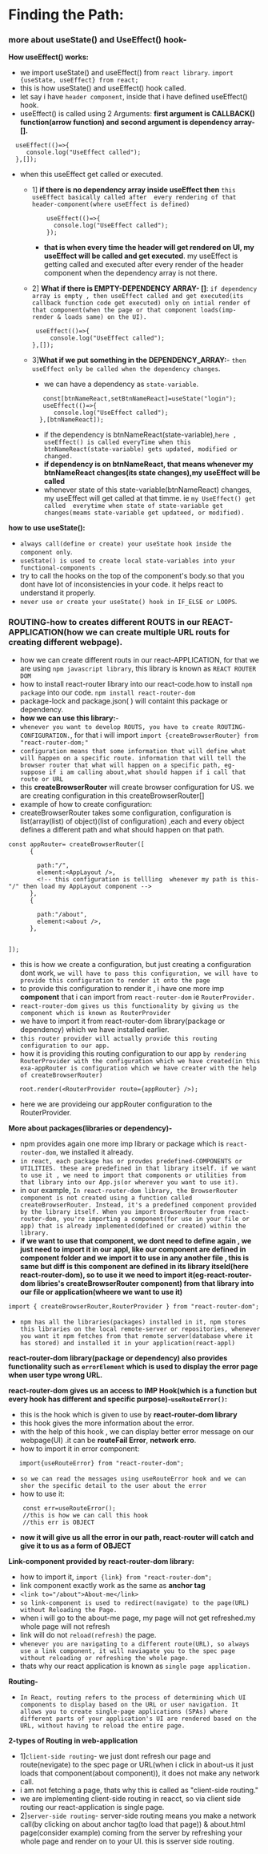 # Finding the Path:

### more about useState() and UseEffect() hook-

**How useEffect() works:**
- we import useState() and useEffect() from `react library`.
`import {useState, useEffect} from react;`
- this is how useState() and useEffect() hook called.
- let say i have `header component`, inside that i have defined useEffect() hook.
- useEffect() is called using 2 Arguments: **first argument is CALLBACK() function(arrow function) and second argument is dependency array- [].**
```
  useEffect(()=>{
     console.log("UseEffect called");
  },[]);
```
- when  this useEffect get called or executed.
  - 1] **if there is no dependency array inside useEffect then** `this useEffect basically called after  every rendering of that header-component(where useEffect is defined)`
  
    ```
        useEffect(()=>{
          console.log("UseEffect called");
        });
    ```
     - **that is when every time the header will get rendered on UI, my useEffect will be called and get executed**. my useEffect is getting called and executed after every render of the header component when the dependency array is not there.

  - 2] **What if there is EMPTY-DEPENDENCY ARRAY- []**: `if dependency array is empty , then useEffect called and get executed(its callback function code get executed) only on intial render of that component(when the page or that component loads(imp- render & loads same) on the UI).`
      ```
       useEffect(()=>{
           console.log("UseEffect called");
      },[]);
      ```
  - 3]**What if we put something in the DEPENDENCY_ARRAY:**- `then useEffect only be called when the dependency changes`.
    - we can have a dependency as `state-variable`.
    ```
       const[btnNameReact,setBtnNameReact]=useState("login");
       useEffect(()=>{
          console.log("UseEffect called");
      },[btnNameReact]);

    ```
    - if the dependency is btnNameReact(state-variable),`here , useEffect() is called everyTime when this btnNameReact(state-variable) gets updated, modified or changed.`
    - **if dependency is on btnNameReact, that means whenever my btnNameReact changes(its state changes),my useEffect will be called**
    - whenever state of this state-variable(btnNameReact) changes, my useEffect will get called at that timme. ie `my UseEffect() get called  everytime when state of state-variable get changes(meams state-variable get updateed, or modified).`

**how to use useState():**
- `always call(define or create) your useState hook inside the component only`.
- `useState() is used to create local state-variables into your functional-components .`
- try to call the hooks on the top of the component's body.so that you dont have lot of inconsistencies in your code. it helps react to understand it properly.
- `never use or create your useState() hook in IF_ELSE or LOOPS`.


### ROUTING-how to creates different ROUTS in our REACT-APPLICATION(how we can create multiple URL routs for creating different webpage).

- how we can create different routs in our react-APPLICATION, for that we are using `npm javascript library`, this library is known as `REACT ROUTER DOM`
- how to install react-router library into our react-code.how to install `npm package` into our code.
`npm install react-router-dom`
- package-lock and package.json( ) will containt this package or dependency.
- **how we can use this library:**-
- `whenever you want to develop ROUTS, you have to create ROUTING-CONFIGURATION.`, for that i will import `import {createBrowserRouter} from "react-router-dom;"`
- `configuration means that some information that will define what will happen on a specific route. information that will tell the browser router that what will happen on a specific path, eg- suppose if i am calling about,what should happen if i call that route or URL `
- this **createBrowserRouter** will create browser configuration for US. we are creating configuration in this createBrowserRouter[]
- example of how to create configuration:
- createBrowserRouter takes some configuration, configuration is list(array(list) of object)(list of configuration) ,each and every object defines a different path and what should happen on that path.
```
const appRouter= createBrowserRouter([
      {

        path:"/",
        element:<AppLayout />,
        <!-- this configuration is tellling  whenever my path is this- "/" then load my AppLayout component -->
      },
      {

        path:"/about",
        element:<about />,
      },


]);

```
- this is how we create a configuration, but just creating a configuration dont work, `we will have to pass this configuration, we will have to provide this configuration to render it onto the page`
- to provide this configuration to render it , i have one more imp **component** that i can import from `react-router-dom` ie `RouterProvider.`
- `react-router-dom gives us this functionality by giving us the component which is known as RouterProvider`
- we have to import it from react-router-dom library(package or dependency) which we have installed earlier.
- `this router provider will actually provide this routing configuration to our app.`
- how it is providing this routing configuration to our app `by rendering RouterProvider with the configuration which we have created(in this exa-appRouter is configuration which we have creater with the help of createBrowserRouter)`
```
   root.render(<RouterProvider route={appRouter} />);
```
- here we are provideing our appRouter configuration to the RouterProvider.

**More about packages(libraries or dependency)-**
- npm provides again one more imp library or package which is `react-router-dom`, we installed it already.
- `in react, each package has or provdes predefined-COMPONENTS or UTILITIES. these are predefined in that library itself. if we want to use it , we need to import that components or utilities from that library into our App.js(or wherever you want to use it).`
- in our example, `In react-router-dom library, the BrowserRouter component is not created using a function called createBrowserRouter. Instead, it's a predefined component provided by the library itself. When you import BrowserRouter from react-router-dom, you're importing a component(for use in your file or app) that is already implemented(defined or created) within the library.`
- **if we want to use that component, we dont need to define again , we just need to import it in our appl, like our component are defined in component folder and we import it to use in any another file , this is same but diff is this component are defined in its library itseld(here react-router-dom), so to use it we need to import it(eg-react-router-dom libries's createBrowserRouter component) from that library into our file or application(wheere we want to use it)**
```
import { createBrowserRouter,RouterProvider } from "react-router-dom";
```
- `npm has all the libraries(packages) installed in it, npm stores this libraries on the local remote-server or repositories, whenever you want it npm fetches from that remote server(database where it has stored) and installed it in your application(react-appl)`

**react-router-dom library(package or dependency) also provides functionality such as `errorElement` which is used to display the error page when user type wrong URL.**

**react-router-dom gives us an access to IMP Hook(which is a function but every hook has different and specific purpose)-`useRouteError()`:**
- this is the hook which is given to use by **react-router-dom library**
- this hook gives the more information about the error.
- with the help of this hook , we can display better error message on our webpage(UI) .it can be **routeFail Error**, **network erro**.
- how to import it in error component:
```
   import{useRouteError} from "react-router-dom";
```
- `so we can read the messages using useRouteError hook and we can shor the specific detail to the user about the error`
- how to use it:
```
    const err=useRouteError(); 
    //this is how we can call this hook
    //this err is OBJECT
```
- **now it will give us all the error in our path, react-router will catch and give it to us as a form of OBJECT**


**Link-component provided by react-router-dom library:**
- how to import it,
`import {link} from "react-router-dom";`
- link component exactly work as the same as **anchor tag**
- `<link to="/about">About-me</link>`
- `so link-component is used to redirect(navigate) to the page(URL) without Reloading the Page.`
- when i will go to the about-me page, my page will not get refreshed.my whole page will not refresh
- link will do not `reload(refresh)` the page.
- `whenever you are navigating to a different route(URL), so always use a link component, it will naviagate you to the spec page without reloading or refreshing the whole page.`
- thats why our react application is known as `single page application.`

**Routing-**
- `In React, routing refers to the process of determining which UI components to display based on the URL or user navigation. It allows you to create single-page applications (SPAs) where different parts of your application's UI are rendered based on the URL, without having to reload the entire page.`

**2-types of Routing in web-application**
- 1]`client-side routing`- we just dont refresh our page and route(nevigate) to the spec page or URL(when i click in about-us it just loads that component(about component)), it does not make any network call.
- i am not fetching a page, thats why this is called as "client-side routing."
- we are implementing client-side routing in reacct, so via client side routing our react-application is single page.
- 2]`server-side routing`- server-side routing means you make a network call(by clicking on about anchor tag(to load that page)) & about.html page(consider example) coming from the server by refreshing your whole page and render on to your UI. this is sserver side routing.